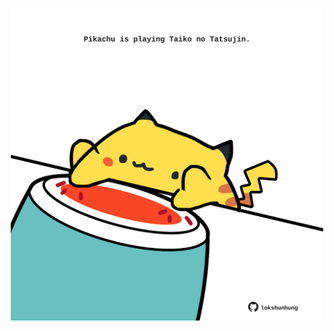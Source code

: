 <!-- built at 05/05/2025, 09:00:46 UTC -->
<p align="center">
  <img width="500" height="500" src="./ReadmeImage.svg">
</p>
